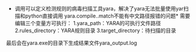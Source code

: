 
- 调用可以定义检测规则的病毒扫描工具yara，解决了yara无法批量使用yar扫描和python直接调用 yara.compile..match不能有中文路径报错的问题*
需要编辑三个变量方可执行：
1.yara_path：YARA的可执行文件路径
2.rules_directory：YARA规则目录
3.target_directory：待扫描的目录

最后会在yara.exe的目录下生成结果文件yara_output.log